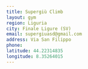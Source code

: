 ```yaml
---
title: Supergiù Climb
layout: gym
region: Liguria
city: Finale Ligure (SV)
email: supergiuasd@gmail.com
address: Via San Filippo
phone: 
latitude: 44.22314835
longitude: 8.35264015
---
```


